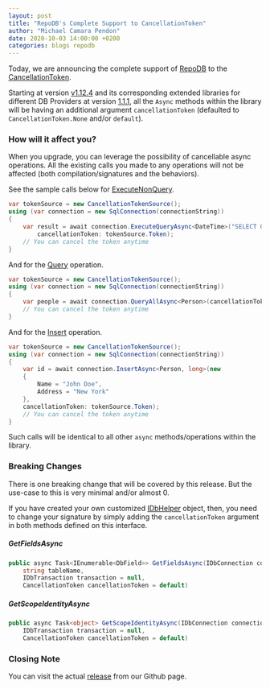 ```yaml
---
layout: post
title: "RepoDB's Complete Support to CancellationToken"
author: "Michael Camara Pendon"
date: 2020-10-03 14:00:00 +0200
categories: blogs repodb
---
```


Today, we are announcing the complete support of [RepoDB](/) to the [CancellationToken](https://docs.microsoft.com/en-us/dotnet/api/system.threading.cancellationtoken?view=netcore-3.1).

Starting at version [v1.12.4](https://www.nuget.org/packages/RepoDb/1.12.4) and its corresponding extended libraries for different DB Providers at version [1.1.1](https://www.nuget.org/packages/RepoDb.SqlServer/1.1.1), all the `Async` methods within the library will be having an additional argument `cancellationToken` (defaulted to `CancellationToken.None` and/or `default`).

### How will it affect you?

When you upgrade, you can leverage the possibility of cancellable async operations. All the existing calls you made to any operations will not be affected (both compilation/signatures and the behaviors).

See the sample calls below for [ExecuteNonQuery](/operation/executenonquery).

```csharp
var tokenSource = new CancellationTokenSource();
using (var connection = new SqlConnection(connectionString))
{
    var result = await connection.ExecuteQueryAsync<DateTime>("SELECT GETUTCDATE();",
        cancellationToken: tokenSource.Token);
    // You can cancel the token anytime
}
```

And for the [Query](/operation/query) operation.

```csharp
var tokenSource = new CancellationTokenSource();
using (var connection = new SqlConnection(connectionString))
{
    var people = await connection.QueryAllAsync<Person>(cancellationToken: tokenSource.Token);
    // You can cancel the token anytime
}
```

And for the [Insert](/operation/insert) operation.

```csharp
var tokenSource = new CancellationTokenSource();
using (var connection = new SqlConnection(connectionString))
{
    var id = await connection.InsertAsync<Person, long>(new
    {
        Name = "John Doe",
        Address = "New York"
    },
    cancellationToken: tokenSource.Token);
    // You can cancel the token anytime
}
```

Such calls will be identical to all other `async` methods/operations within the library.

### Breaking Changes

There is one breaking change that will be covered by this release. But the use-case to this is very minimal and/or almost 0.

If you have created your own customized [IDbHelper](/interface/idbhelper) object, then, you need to change your signature by simply adding the `cancellationToken` argument in both methods defined on this interface.

##### GetFieldsAsync

```csharp
public async Task<IEnumerable<DbField>> GetFieldsAsync(IDbConnection connection,
    string tableName,
    IDbTransaction transaction = null,
    CancellationToken cancellationToken = default)
```

##### GetScopeIdentityAsync

```csharp
public async Task<object> GetScopeIdentityAsync(IDbConnection connection,
    IDbTransaction transaction = null,
    CancellationToken cancellationToken = default)
```

### Closing Note

You can visit the actual [release](https://github.com/mikependon/RepoDB/releases/tag/v1.12.4) from our Github page.
